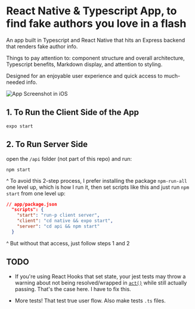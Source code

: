 # React Native & Typescript App, to find fake authors you love in a flash

An app built in Typescript and React Native that hits an Express backend that renders fake author info.

Things to pay attention to: component structure and overall architecture, Typescript benefits, Markdown display, and attention to styling.

Designed for an enjoyable user experience and quick access to much-needed info.

![App Screenshot in iOS](https://repository-images.githubusercontent.com/274006878/5a783580-b8aa-11ea-852e-950c89bce9d7)

## 1. To Run the Client Side of the App

`expo start`

## 2. To Run Server Side

open the `/api` folder (not part of this repo) and run:

`npm start`

^ To avoid this 2-step process, I prefer installing the package `npm-run-all` one level up, which is how I run it, then set scripts like this and just run `npm start` from one level up:

```json
// app/package.json
  "scripts": {
    "start": "run-p client server",
    "client": "cd native && expo start",
    "server": "cd api && npm start"
  }
```

^ But without that access, just follow steps 1 and 2

## TODO

- If you're using React Hooks that set state, your jest tests may throw a warning about not being resolved/wrapped in [`act()`](https://reactjs.org/docs/test-utils.html) while still actually passing. That's the case here. I have to fix this.

- More tests! That test true user flow. Also make tests `.ts` files.
